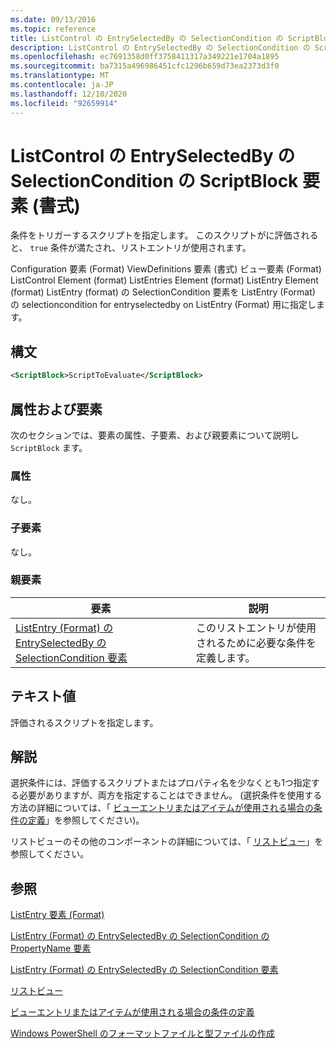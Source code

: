 ```yaml
---
ms.date: 09/13/2016
ms.topic: reference
title: ListControl の EntrySelectedBy の SelectionCondition の ScriptBlock 要素 (書式)
description: ListControl の EntrySelectedBy の SelectionCondition の ScriptBlock 要素 (書式)
ms.openlocfilehash: ec7691358d0ff3758411317a349221e1704a1895
ms.sourcegitcommit: ba7315a496986451cfc1296b659d73ea2373d3f0
ms.translationtype: MT
ms.contentlocale: ja-JP
ms.lasthandoff: 12/10/2020
ms.locfileid: "92659914"
---
```

# <a name="scriptblock-element-for-selectioncondition-for-entryselectedby-for-listcontrol-format"></a>ListControl の EntrySelectedBy の SelectionCondition の ScriptBlock 要素 (書式)

条件をトリガーするスクリプトを指定します。 このスクリプトがに評価されると、 `true` 条件が満たされ、リストエントリが使用されます。

Configuration 要素 (Format) ViewDefinitions 要素 (書式) ビュー要素 (Format) ListControl Element (format) ListEntries Element (format) ListEntry Element (format) ListEntry (format) の SelectionCondition 要素を ListEntry (Format) の selectioncondition for entryselectedby on ListEntry (Format) 用に指定します。

## <a name="syntax"></a>構文

```xml
<ScriptBlock>ScriptToEvaluate</ScriptBlock>
```

## <a name="attributes-and-elements"></a>属性および要素

次のセクションでは、要素の属性、子要素、および親要素について説明し `ScriptBlock` ます。

### <a name="attributes"></a>属性

なし。

### <a name="child-elements"></a>子要素

なし。

### <a name="parent-elements"></a>親要素

|要素|説明|
|-------------|-----------------|
|[ListEntry (Format) の EntrySelectedBy の SelectionCondition 要素](./selectioncondition-element-for-entryselectedby-for-listcontrol-format.md)|このリストエントリが使用されるために必要な条件を定義します。|

## <a name="text-value"></a>テキスト値

評価されるスクリプトを指定します。

## <a name="remarks"></a>解説

選択条件には、評価するスクリプトまたはプロパティ名を少なくとも1つ指定する必要がありますが、両方を指定することはできません。 (選択条件を使用する方法の詳細については、「 [ビューエントリまたはアイテムが使用される場合の条件の定義](./defining-conditions-for-displaying-data.md)」を参照してください)。

リストビューのその他のコンポーネントの詳細については、「 [リストビュー](./creating-a-list-view.md)」を参照してください。

## <a name="see-also"></a>参照

[ListEntry 要素 (Format)](./listentry-element-for-listcontrol-format.md)

[ListEntry (Format) の EntrySelectedBy の SelectionCondition の PropertyName 要素](./propertyname-element-for-selectioncondition-for-entryselectedby-for-listcontrol-format.md)

[ListEntry (Format) の EntrySelectedBy の SelectionCondition 要素](./selectioncondition-element-for-entryselectedby-for-listcontrol-format.md)

[リストビュー](./creating-a-list-view.md)

[ビューエントリまたはアイテムが使用される場合の条件の定義](./defining-conditions-for-displaying-data.md)

[Windows PowerShell のフォーマットファイルと型ファイルの作成](./writing-a-powershell-formatting-file.md)
